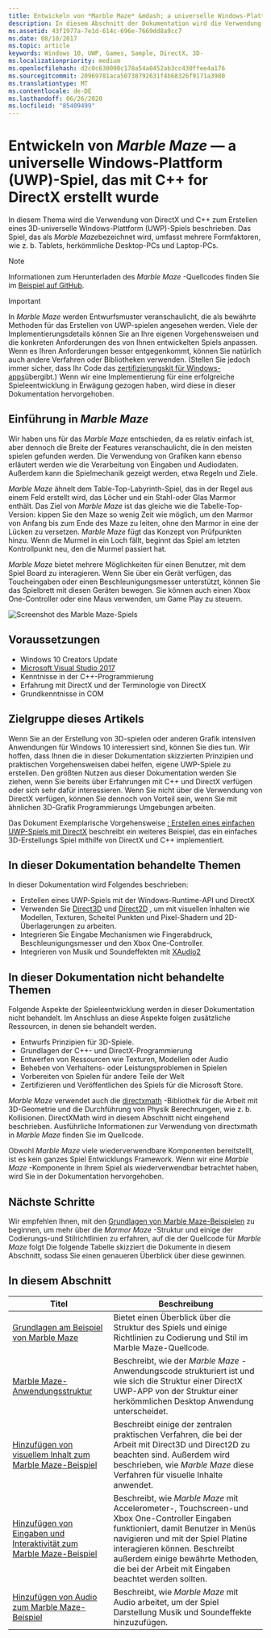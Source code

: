 ```yaml
---
title: Entwickeln von *Marble Maze* &mdash; a universelle Windows-Plattform (UWP)-Spiel, das mit C++ for DirectX erstellt wurde
description: In diesem Abschnitt der Dokumentation wird die Verwendung von DirectX und C++ zum Erstellen eines 3D-universelle Windows-Plattform (UWP)-Spiels beschrieben.
ms.assetid: 43f1977a-7e1d-614c-696e-7669dd8a9cc7
ms.date: 08/10/2017
ms.topic: article
keywords: Windows 10, UWP, Games, Sample, DirectX, 3D-
ms.localizationpriority: medium
ms.openlocfilehash: d2c0c630090c178a54a0452ab3cc430ffee4a176
ms.sourcegitcommit: 20969781aca50738792631f4b68326f9171a3980
ms.translationtype: MT
ms.contentlocale: de-DE
ms.lasthandoff: 06/26/2020
ms.locfileid: "85409499"
---
```

# <a name="developing-marble-mazemdasha-universal-windows-platform-uwp-game-built-with-c-for-directx"></a>Entwickeln von *Marble Maze* &mdash; a universelle Windows-Plattform (UWP)-Spiel, das mit C++ for DirectX erstellt wurde

In diesem Thema wird die Verwendung von DirectX und C++ zum Erstellen eines 3D-universelle Windows-Plattform (UWP)-Spiels beschrieben. Das Spiel, das als *Marble Maze*bezeichnet wird, umfasst mehrere Formfaktoren, wie z. b. Tablets, herkömmliche Desktop-PCs und Laptop-PCs.

> [!NOTE]
> Informationen zum Herunterladen des *Marble Maze* -Quellcodes finden Sie im [Beispiel auf GitHub](https://github.com/microsoft/Windows-appsample-marble-maze).

> [!IMPORTANT]
> In *Marble Maze* werden Entwurfsmuster veranschaulicht, die als bewährte Methoden für das Erstellen von UWP-spielen angesehen werden. Viele der Implementierungsdetails können Sie an Ihre eigenen Vorgehensweisen und die konkreten Anforderungen des von Ihnen entwickelten Spiels anpassen. Wenn es Ihren Anforderungen besser entgegenkommt, können Sie natürlich auch andere Verfahren oder Bibliotheken verwenden. (Stellen Sie jedoch immer sicher, dass Ihr Code das [zertifizierungskit für Windows-apps](https://docs.microsoft.com/windows/uwp/debug-test-perf/windows-app-certification-kit)übergibt.) Wenn wir eine Implementierung für eine erfolgreiche Spieleentwicklung in Erwägung gezogen haben, wird diese in dieser Dokumentation hervorgehoben.

## <a name="introducing-marble-maze"></a>Einführung in *Marble Maze*

Wir haben uns für das *Marble Maze* entschieden, da es relativ einfach ist, aber dennoch die Breite der Features veranschaulicht, die in den meisten spielen gefunden werden. Die Verwendung von Grafiken kann ebenso erläutert werden wie die Verarbeitung von Eingaben und Audiodaten. Außerdem kann die Spielmechanik gezeigt werden, etwa Regeln und Ziele.

*Marble Maze* ähnelt dem Table-Top-Labyrinth-Spiel, das in der Regel aus einem Feld erstellt wird, das Löcher und ein Stahl-oder Glas Marmor enthält. Das Ziel von *Marble Maze* ist das gleiche wie die Tabelle-Top-Version: kippen Sie den Maze so wenig Zeit wie möglich, um den Marmor von Anfang bis zum Ende des Maze zu leiten, ohne den Marmor in eine der Lücken zu versetzen. *Marble Maze* fügt das Konzept von Prüfpunkten hinzu. Wenn die Murmel in ein Loch fällt, beginnt das Spiel am letzten Kontrollpunkt neu, den die Murmel passiert hat.

*Marble Maze* bietet mehrere Möglichkeiten für einen Benutzer, mit dem Spiel Board zu interagieren. Wenn Sie über ein Gerät verfügen, das Toucheingaben oder einen Beschleunigungsmesser unterstützt, können Sie das Spielbrett mit diesen Geräten bewegen. Sie können auch einen Xbox One-Controller oder eine Maus verwenden, um Game Play zu steuern.

![Screenshot des Marble Maze-Spiels](images/marblemaze-2.png)

## <a name="prerequisites"></a>Voraussetzungen

-   Windows 10 Creators Update
-   [Microsoft Visual Studio 2017](https://visualstudio.microsoft.com/downloads/)
-   Kenntnisse in der C++-Programmierung
-   Erfahrung mit DirectX und der Terminologie von DirectX
-   Grundkenntnisse in COM

## <a name="who-should-read-this"></a>Zielgruppe dieses Artikels

Wenn Sie an der Erstellung von 3D-spielen oder anderen Grafik intensiven Anwendungen für Windows 10 interessiert sind, können Sie dies tun. Wir hoffen, dass Ihnen die in dieser Dokumentation skizzierten Prinzipien und praktischen Vorgehensweisen dabei helfen, eigene UWP-Spiele zu erstellen. Den größten Nutzen aus dieser Dokumentation werden Sie ziehen, wenn Sie bereits über Erfahrungen mit C++ und DirectX verfügen oder sich sehr dafür interessieren. Wenn Sie nicht über die Verwendung von DirectX verfügen, können Sie dennoch von Vorteil sein, wenn Sie mit ähnlichen 3D-Grafik Programmierungs Umgebungen arbeiten.

Das Dokument Exemplarische Vorgehensweise [: Erstellen eines einfachen UWP-Spiels mit DirectX](tutorial--create-your-first-uwp-directx-game.md) beschreibt ein weiteres Beispiel, das ein einfaches 3D-Erstellungs Spiel mithilfe von DirectX und C++ implementiert.

## <a name="what-this-documentation-covers"></a>In dieser Dokumentation behandelte Themen

In dieser Dokumentation wird Folgendes beschrieben:

-   Erstellen eines UWP-Spiels mit der Windows-Runtime-API und DirectX
-   Verwenden Sie [Direct3D](https://docs.microsoft.com/windows/desktop/direct3d11/atoc-dx-graphics-direct3d-11) und [Direct2D](https://docs.microsoft.com/windows/desktop/Direct2D/direct2d-portal) , um mit visuellen Inhalten wie Modellen, Texturen, Scheitel Punkten und Pixel-Shadern und 2D-Überlagerungen zu arbeiten.
-   Integrieren Sie Eingabe Mechanismen wie Fingerabdruck, Beschleunigungsmesser und den Xbox One-Controller.
-   Integrieren von Musik und Soundeffekten mit [XAudio2](https://docs.microsoft.com/windows/desktop/xaudio2/xaudio2-apis-portal)

## <a name="what-this-documentation-does-not-cover"></a>In dieser Dokumentation nicht behandelte Themen

Folgende Aspekte der Spieleentwicklung werden in dieser Dokumentation nicht behandelt. Im Anschluss an diese Aspekte folgen zusätzliche Ressourcen, in denen sie behandelt werden.

-   Entwurfs Prinzipien für 3D-Spiele.
-   Grundlagen der C++- und DirectX-Programmierung
-   Entwerfen von Ressourcen wie Texturen, Modellen oder Audio
-   Beheben von Verhaltens- oder Leistungsproblemen in Spielen
-   Vorbereiten von Spielen für andere Teile der Welt
-   Zertifizieren und Veröffentlichen des Spiels für die Microsoft Store.

*Marble Maze* verwendet auch die [directxmath](https://docs.microsoft.com/windows/desktop/dxmath/directxmath-portal) -Bibliothek für die Arbeit mit 3D-Geometrie und die Durchführung von Physik Berechnungen, wie z. b. Kollisionen. DirectXMath wird in diesem Abschnitt nicht eingehend beschrieben. Ausführliche Informationen zur Verwendung von directxmath in *Marble Maze* finden Sie im Quellcode.

Obwohl *Marble Maze* viele wiederverwendbare Komponenten bereitstellt, ist es kein ganzes Spiel Entwicklungs Framework. Wenn wir eine *Marble Maze* -Komponente in Ihrem Spiel als wiederverwendbar betrachtet haben, wird Sie in der Dokumentation hervorgehoben.

## <a name="next-steps"></a>Nächste Schritte

Wir empfehlen Ihnen, mit den [Grundlagen von Marble Maze-Beispielen](marble-maze-sample-fundamentals.md) zu beginnen, um mehr über die *Marmor Maze* -Struktur und einige der Codierungs-und Stilrichtlinien zu erfahren, auf die der Quellcode für *Marble Maze* folgt Die folgende Tabelle skizziert die Dokumente in diesem Abschnitt, sodass Sie einen genaueren Überblick über diese gewinnen.

## <a name="in-this-section"></a>In diesem Abschnitt

| Titel                                                                                                                    | Beschreibung                                                                                                                                                                                                                                        |
|--------------------------------------------------------------------------------------------------------------------------|----------------------------------------------------------------------------------------------------------------------------------------------------------------------------------------------------------------------------------------------------|
| [Grundlagen am Beispiel von Marble Maze](marble-maze-sample-fundamentals.md)                                                   | Bietet einen Überblick über die Struktur des Spiels und einige Richtlinien zu Codierung und Stil im Marble Maze-Quellcode.                                                                                                                                 |
| [Marble Maze-Anwendungsstruktur](marble-maze-application-structure.md)                                               | Beschreibt, wie der *Marble Maze* -Anwendungscode strukturiert ist und wie sich die Struktur einer DirectX UWP-APP von der Struktur einer herkömmlichen Desktop Anwendung unterscheidet.                                                                                    |
| [Hinzufügen von visuellem Inhalt zum Marble Maze-Beispiel](adding-visual-content-to-the-marble-maze-sample.md)                   | Beschreibt einige der zentralen praktischen Verfahren, die bei der Arbeit mit Direct3D und Direct2D zu beachten sind. Außerdem wird beschrieben, wie *Marble Maze* diese Verfahren für visuelle Inhalte anwendet.                                                                           |
| [Hinzufügen von Eingaben und Interaktivität zum Marble Maze-Beispiel](adding-input-and-interactivity-to-the-marble-maze-sample.md) | Beschreibt, wie *Marble Maze* mit Accelerometer-, Touchscreen-und Xbox One-Controller Eingaben funktioniert, damit Benutzer in Menüs navigieren und mit der Spiel Platine interagieren können. Beschreibt außerdem einige bewährte Methoden, die bei der Arbeit mit Eingaben beachtet werden sollten. |
| [Hinzufügen von Audio zum Marble Maze-Beispiel](adding-audio-to-the-marble-maze-sample.md)                                     | Beschreibt, wie *Marble Maze* mit Audio arbeitet, um der Spiel Darstellung Musik und Soundeffekte hinzuzufügen.                                                                                                                                                  |
